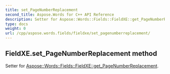 ```yaml
---
title: set_PageNumberReplacement
second_title: Aspose.Words for C++ API Reference
description: Setter for Aspose::Words::Fields::FieldXE::get_PageNumberReplacement. 
type: docs
weight: 0
url: /cpp/aspose.words.fields/fieldxe/set_pagenumberreplacement/
---
```

## FieldXE.set_PageNumberReplacement method


Setter for [Aspose::Words::Fields::FieldXE::get_PageNumberReplacement](./get_pagenumberreplacement/).

